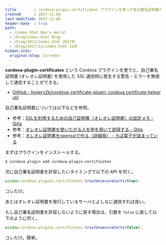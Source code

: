 ```yaml
---
title        : cordova-plugin-certificates プラグインを使って自己署名証明書の警告を無視して通信する
created      : 2017-11-04
last-modified: 2017-11-04
header-date  : true
path:
  - /index.html Neo's World
  - /blog/index.html Blog
  - /blog/2017/index.html 2017年
  - /blog/2017/11/index.html 11月
hidden-info:
  original-blog: Corredor
---
```


**cordova-plugin-certificates** という Cordova プラグインを使うと、自己署名証明書 (オレオレ証明書) を使用した SSL 通信時に発生する警告・エラーを無視して通信することができる。

- [GitHub - hypery2k/cordova-certificate-plugin: cordova certificate helper util](https://github.com/hypery2k/cordova-certificate-plugin)

自己署名証明書については以下などを参照。

- 参考：[SSLを利用するための自己証明書（オレオレ証明書）の設定メモ - Qiita](https://qiita.com/clown0082/items/551d7c081ff6b41b1717)
- 参考：[オレオレ証明書を使いたがる人を例を用いて説得する - Qiita](https://qiita.com/Sheile/items/dc91128e8918fc823562)
- 参考：[オレオレ証明書をopensslで作る（詳細版） - ろば電子が詰まっている](http://d.hatena.ne.jp/ozuma/20130511/1368284304)

まずはプラグインをインストールする。

```bash
$ cordova plugin add cordova-plugin-certificates
```

次に自己署名証明書を許容したいタイミングで以下の API を叩く。

```javascript
window.cordova.plugins.certificates.trustUnsecureCerts(true);
```

コレだけ。

あとはオレオレ証明書を発行しているサーバとよしなに通信すれば良い。

もし自己署名証明書を許容しないように戻す場合は、引数を `false` に直して以下のように叩く。

```javascript
window.cordova.plugins.certificates.trustUnsecureCerts(false);
```

コレだけ。簡単。
